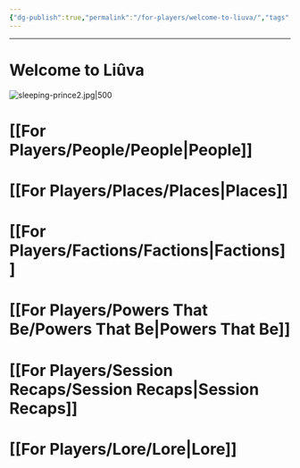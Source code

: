 ```yaml
---
{"dg-publish":true,"permalink":"/for-players/welcome-to-liuva/","tags":["gardenEntry"]}
---
```


***
# Welcome to Liûva

![sleeping-prince2.jpg|500](/img/user/sleeping-prince2.jpg)
# [[For Players/People/People\|People]]
# [[For Players/Places/Places\|Places]]
# [[For Players/Factions/Factions\|Factions]]
# [[For Players/Powers That Be/Powers That Be\|Powers That Be]]
# [[For Players/Session Recaps/Session Recaps\|Session Recaps]]

# [[For Players/Lore/Lore\|Lore]]

